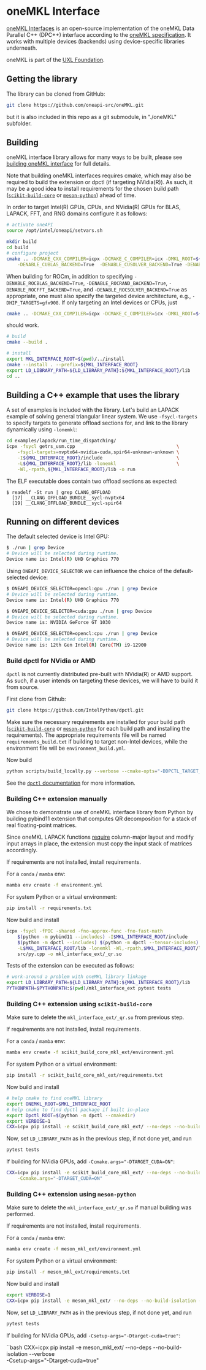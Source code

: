 # oneMKL Interface

[oneMKL Interfaces](https://github.com/oneapi-src/oneMKL) is an open-source implementation of the oneMKL Data Parallel C++ (DPC++) interface according to the [oneMKL specification](https://spec.oneapi.com/versions/latest/elements/oneMKL/source/index.html). It works with multiple devices (backends) using device-specific libraries underneath.

oneMKL is part of the [UXL Foundation](http://www.uxlfoundation.org/).

## Getting the library

The library can be cloned from GitHub:

```bash
git clone https://github.com/oneapi-src/oneMKL.git
```

but it is also included in this repo as a git submodule, in "./oneMKL" subfolder.

## Building 

oneMKL interface library allows for many ways to be built, please see [building oneMKL interface](https://oneapi-src.github.io/oneMKL/building_the_project_with_dpcpp.html) for full details.

Note that building oneMKL interfaces requires cmake, which may also be required to build the extension or dpctl (if targeting NVidia(R)). As such, it may be a good idea to install requirements for the chosen build path ([`scikit-build-core`](#building-c-extension-using-scikit-build-core) or [`meson-python`](#building-c-extension-using-meson-python)) ahead of time.

In order to target Intel(R) GPUs, CPUs, and NVidia(R) GPUs for BLAS, LAPACK, FFT, and RNG domains configure it as follows:

```bash
# activate oneAPI
source /opt/intel/oneapi/setvars.sh
```
```bash
mkdir build
cd build
# configure project
cmake .. -DCMAKE_CXX_COMPILER=icpx -DCMAKE_C_COMPILER=icx -DMKL_ROOT=${MKLROOT} -DBUILD_FUNCTIONAL_TESTS=OFF              \
    -DENABLE_CUBLAS_BACKEND=True  -DENABLE_CUSOLVER_BACKEND=True -DENABLE_CURAND_BACKEND=True -DENABLE_CUFFT_BACKEND=True
```

When building for ROCm, in addition to specifying `-DENABLE_ROCBLAS_BACKEND=True`, `-DENABLE_ROCRAND_BACKEND=True`, `-DENABLE_ROCFFT_BACKEND=True`,
and `-DENABLE_ROCSOLVER_BACKEND=True` as appropriate, one must also specify the targeted device architecture, e.g., `-DHIP_TARGETS=gfx908`. If only targeting an Intel devices or CPUs, just

```bash
cmake .. -DCMAKE_CXX_COMPILER=icpx -DCMAKE_C_COMPILER=icx -DMKL_ROOT=${MKLROOT} -DBUILD_FUNCTIONAL_TESTS=OFF
```

should work.

```bash
# build
cmake --build .
```

```bash
# install
export MKL_INTERFACE_ROOT=$(pwd)/../install
cmake --install . --prefix=${MKL_INTERFACE_ROOT}
export LD_LIBRARY_PATH=${LD_LIBRARY_PATH}:${MKL_INTERFACE_ROOT}/lib
cd ..
```

## Building a C++ example that uses the library

A set of examples is included with the library. Let's build an LAPACK example of
solving general triangular linear system. We use `-fsycl-targets`
to specify targets to generate offload sections for, and link to the
library dynamically using `-lonemkl`:

```bash
cd examples/lapack/run_time_dispatching/
icpx -fsycl getrs_usm.cpp                                     \
    -fsycl-targets=nvptx64-nvidia-cuda,spir64-unknown-unknown \
    -I${MKL_INTERFACE_ROOT}/include                           \
    -L${MKL_INTERFACE_ROOT}/lib -lonemkl                      \
    -Wl,-rpath,${MKL_INTERFACE_ROOT}/lib -o run
```

The ELF executable does contain two offload sections as expected:

```
$ readelf -St run | grep CLANG_OFFLOAD
  [17] __CLANG_OFFLOAD_BUNDLE__sycl-nvptx64
  [19] __CLANG_OFFLOAD_BUNDLE__sycl-spir64
```

## Running on different devices

The default selected device is Intel GPU:

```bash
$ ./run | grep Device
# Device will be selected during runtime.
Device name is: Intel(R) UHD Graphics 770
```

Using ``ONEAPI_DEVICE_SELECTOR`` we can influence the choice of the default-selected device:

```bash
$ ONEAPI_DEVICE_SELECTOR=opencl:gpu ./run | grep Device
# Device will be selected during runtime.
Device name is: Intel(R) UHD Graphics 770
```

```bash
$ ONEAPI_DEVICE_SELECTOR=cuda:gpu ./run | grep Device
# Device will be selected during runtime.
Device name is: NVIDIA GeForce GT 1030
```

```bash
$ ONEAPI_DEVICE_SELECTOR=opencl:cpu ./run | grep Device
# Device will be selected during runtime.
Device name is: 12th Gen Intel(R) Core(TM) i9-12900
```

### Build dpctl for NVidia or AMD

`dpctl` is not currently distributed pre-built with NVidia(R) or AMD support. As such, if a user intends on targeting these devices, we will have to build it from source.

First clone from Github:

```bash
git clone https://github.com/IntelPython/dpctl.git
```

Make sure the necessary requirements are installed for your build path ([`scikit-build-core`](#building-c-extension-using-scikit-build-core) or [`meson-python`](#building-c-extension-using-meson-python) for each build path and installing the requirements). The appropriate requirements file will be named `requirements_build.txt` if building to target non-Intel devices, while the environment file will be `environment_build.yml`.

Now build

```bash
python scripts/build_locally.py --verbose --cmake-opts="-DDPCTL_TARGET_CUDA=ON"
```

See the [`dpctl` documentation](https://intelpython.github.io/dpctl/latest/beginners_guides/installation.html#building-for-custom-sycl-targets) for more information.


### Building C++ extension manually

We chose to demonstrate use of oneMKL interface library from Python by building 
pybind11 extension that computes QR decomposition for a stack of real 
floating-point matrices.

Since oneMKL LAPACK functions [require](https://spec.oneapi.io/versions/latest/elements/oneMKL/source/domains/lapack/lapack.html)
column-major layout and modify input arrays in place, the extension must copy the input stack of matrices accordingly.

If requirements are not installed, install requirements.

For a `conda` / `mamba` env:
```bash
mamba env create -f environment.yml
```

For system Python or a virtual environment:
```bash
pip install -r requirements.txt
```

Now build and install

```bash
icpx -fsycl -fPIC -shared -fno-approx-func -fno-fast-math                 \
    $(python -m pybind11 --includes) -I$MKL_INTERFACE_ROOT/include        \
    $(python -m dpctl --includes) $(python -m dpctl --tensor-includes)    \
    -L$MKL_INTERFACE_ROOT/lib -lonemkl -Wl,-rpath,$MKL_INTERFACE_ROOT/lib \
    src/py.cpp -o mkl_interface_ext/_qr.so
```

Tests of the extension can be executed as follows:

```bash
# work-around a problem with oneMKL library linkage
export LD_LIBRARY_PATH=${LD_LIBRARY_PATH}:${MKL_INTERFACE_ROOT}/lib
PYTHONPATH=$PYTHONPATH:$(pwd)/mkl_interface_ext pytest tests
```

### Building C++ extension using `scikit-build-core`

Make sure to delete the `mkl_interface_ext/_qr.so` from previous step.

If requirements are not installed, install requirements.

For a `conda` / `mamba` env:
```bash
mamba env create -f scikit_build_core_mkl_ext/environment.yml
```

For system Python or a virtual environment:
```bash
pip install -r scikit_build_core_mkl_ext/requirements.txt
```

Now build and install

```bash
# help cmake to find oneMKL library
export ONEMKL_ROOT=$MKL_INTERFACE_ROOT
# help cmake to find dpctl package if built in-place
export Dpctl_ROOT=$(python -m dpctl --cmakedir)
export VERBOSE=1
CXX=icpx pip install -e scikit_build_core_mkl_ext/ --no-deps --no-build-isolation --verbose
```

Now, set `LD_LIBRARY_PATH` as in the previous step, if not done yet, and run

```bash
pytest tests
```

If building for NVidia GPUs, add `-Ccmake.args="-DTARGET_CUDA=ON"`:

```bash
CXX=icpx pip install -e scikit_build_core_mkl_ext/ --no-deps --no-build-isolation --verbose \
    -Ccmake.args="-DTARGET_CUDA=ON"
```

### Building C++ extension using `meson-python`

Make sure to delete the `mkl_interface_ext/_qr.so` if manual building was performed.

If requirements are not installed, install requirements.

For a `conda` / `mamba` env:
```bash
mamba env create -f meson_mkl_ext/environment.yml
```

For system Python or a virtual environment:
```bash
pip install -r meson_mkl_ext/requirements.txt
```

Now build and install

```bash
export VERBOSE=1
CXX=icpx pip install -e meson_mkl_ext/ --no-deps --no-build-isolation --verbose
```

Now, set `LD_LIBRARY_PATH` as in the previous step, if not done yet, and run

```bash
pytest tests
```

If building for NVidia GPUs, add `-Csetup-args="-Dtarget-cuda=true"`:

``bash
CXX=icpx pip install -e meson_mkl_ext/ --no-deps --no-build-isolation --verbose \
    -Csetup-args="-Dtarget-cuda=true"
```
